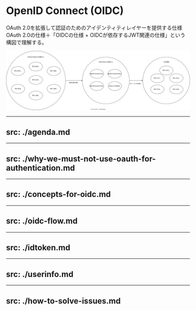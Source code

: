 # OpenID Connect (OIDC)

OAuth 2.0を拡張して認証のためのアイデンティティレイヤーを提供する仕様 \
OAuth 2.0の仕様＋「OIDCの仕様 + OIDCが依存するJWT関連の仕様」という構図で理解する。

<img src="/oidc-rfc.drawio.svg" class="h-100" />

---
src: ./agenda.md
---

---
src: ./why-we-must-not-use-oauth-for-authentication.md
---

---
src: ./concepts-for-oidc.md
---

---
src: ./oidc-flow.md
---

---
src: ./idtoken.md
---

---
src: ./userinfo.md
---

---
src: ./how-to-solve-issues.md
---
